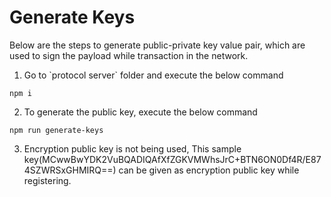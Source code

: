 # Generate Keys

Below are the steps to generate public-private key value pair, which are used to sign the payload while transaction in the network.

1. Go to \`protocol server\` folder and execute the below command

```
npm i
```

2. To generate the public key, execute the below command

```
npm run generate-keys
```

3. Encryption public key is not being used, This sample key(MCwwBwYDK2VuBQADIQAfXfZGKVMWhsJrC+BTN6ON0Df4R/E874SZWRSxGHMIRQ==) can be given as encryption public key while registering.
